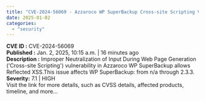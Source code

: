 ```yaml
---
title: "CVE-2024-56069 - Azzaroco WP SuperBackup Cross-site Scripting Vulnerability"
date: 2025-01-02
categories: 
  - "security"
---
```


**CVE ID :** CVE-2024-56069  
**Published :** Jan. 2, 2025, 10:15 a.m. | 16 minutes ago  
**Description :** Improper Neutralization of Input During Web Page Generation ('Cross-site Scripting') vulnerability in Azzaroco WP SuperBackup allows Reflected XSS.This issue affects WP SuperBackup: from n/a through 2.3.3. 
**Severity:** 7.1 | HIGH  
Visit the link for more details, such as CVSS details, affected products, timeline, and more...
